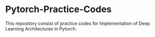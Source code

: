 # Pytorch-Practice-Codes
This repository consist of practice codes for Implementation of Deep Learning Architectures in Pytorch.
